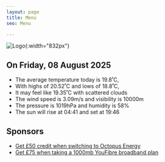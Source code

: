 ```yaml
---
layout: page
title: Menu
seo: Menu

---
```


![Logo](/images/logo.jpg){:width="832px"}

<!-- weather_marker starts -->
## On Friday, 08 August 2025

- The average temperature today is 19.8˚C,
- With highs of 20.52˚C and lows of 18.8˚C,
- It may feel like 19.35˚C with scattered clouds
- The wind speed is 3.09m/s and visibility is 10000m
- The pressure is 1019hPa and humidity is 58%
- The sun will rise at 04:41 and set at 19:46

<!-- weather_marker ends -->

## Sponsors

- [Get £50 credit when switching to Octopus Energy](https://bit.ly/3oD1nnS)
- [Get £75 when taking a 1000mb YouFibre broadband plan](https://aklam.io/91zWhU?)
